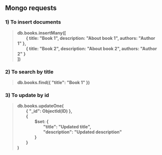 ## Mongo requests

### 1) To insert documents
> **db.books.insertMany([\
  { title: "Book 1", description: "About book 1", authors: "Author 1" },\
  { title: "Book 2", description: "About book 2", authors: "Author 2" }\
])**

### 2) To search by title
> **db.books.find({ "title": "Book 1" })**

### 3) To update by id
> **db.books.updateOne(\
  { "_id": ObjectId(ID) },\
  {\
    $set: {\
      "title": "Updated title",\
      "description": "Updated description"\
    }\
  }\
)**
